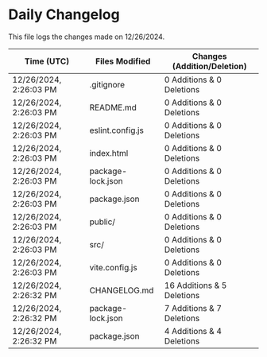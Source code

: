 # Daily Changelog

This file logs the changes made on 12/26/2024.

| Time (UTC)             | Files Modified                    | Changes (Addition/Deletion) |
|------------------------|-----------------------------------|-----------------------------|
| 12/26/2024, 2:26:03 PM | .gitignore | 0 Additions & 0 Deletions |
| 12/26/2024, 2:26:03 PM | README.md | 0 Additions & 0 Deletions |
| 12/26/2024, 2:26:03 PM | eslint.config.js | 0 Additions & 0 Deletions |
| 12/26/2024, 2:26:03 PM | index.html | 0 Additions & 0 Deletions |
| 12/26/2024, 2:26:03 PM | package-lock.json | 0 Additions & 0 Deletions |
| 12/26/2024, 2:26:03 PM | package.json | 0 Additions & 0 Deletions |
| 12/26/2024, 2:26:03 PM | public/ | 0 Additions & 0 Deletions |
| 12/26/2024, 2:26:03 PM | src/ | 0 Additions & 0 Deletions |
| 12/26/2024, 2:26:03 PM | vite.config.js | 0 Additions & 0 Deletions |
| 12/26/2024, 2:26:32 PM | CHANGELOG.md | 16 Additions & 5 Deletions|
| 12/26/2024, 2:26:32 PM | package-lock.json | 7 Additions & 7 Deletions|
| 12/26/2024, 2:26:32 PM | package.json | 4 Additions & 4 Deletions|
